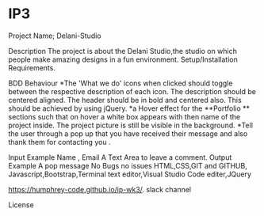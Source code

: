 # IP3
Project Name;
Delani-Studio


Description
The project is about the Delani Studio,the studio on which people make amazing designs in a fun environment.
Setup/Installation Requirements.

BDD
Behaviour
*The 'What we do' icons when clicked should toggle between the respective description of each icon. The description should be centered aligned. The header should be in bold and centered also. This should be achieved by using jQuery. *a Hover effect for the **Portfolio ** sections such that on hover a white box appears with then name of the project inside. The project picture is still be visible in the background. *Tell the user through a pop up that you have received their message and also thank them for contacting you .

Input Example
Name , Email
A Text Area to leave a comment.
Output Example
A pop message
No Bugs
no issues
HTML,CSS,GIT and GITHUB, Javascript,Bootstrap,Terminal text editor,Visual Studio Code editer,JQuery


https://humphrey-code.github.io/ip-wk3/.
slack channel

License
